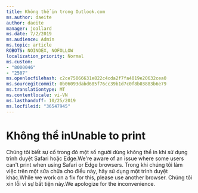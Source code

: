 ```yaml
---
title: Không thể in trong Outlook.com
ms.author: daeite
author: daeite
manager: joallard
ms.date: 7/2/2019
ms.audience: Admin
ms.topic: article
ROBOTS: NOINDEX, NOFOLLOW
localization_priority: Normal
ms.custom:
- "8000046"
- "2507"
ms.openlocfilehash: c2ce75066631e822c4cda2f7fa4019e20632cea0
ms.sourcegitcommit: 0b06093dabd685f76cc39b1d7c0f8b03883b6e79
ms.translationtype: MT
ms.contentlocale: vi-VN
ms.lasthandoff: 10/25/2019
ms.locfileid: "36547945"
---
```

# <a name="unable-to-print"></a><span data-ttu-id="e2328-102">Không thể in</span><span class="sxs-lookup"><span data-stu-id="e2328-102">Unable to print</span></span>

<span data-ttu-id="e2328-103">Chúng tôi biết sự cố trong đó một số người dùng không thể in khi sử dụng trình duyệt Safari hoặc Edge.</span><span class="sxs-lookup"><span data-stu-id="e2328-103">We're aware of an issue where some users can't print when using Safari or Edge browsers.</span></span> <span data-ttu-id="e2328-104">Trong khi chúng tôi làm việc trên một sửa chữa cho điều này, hãy sử dụng một trình duyệt khác.</span><span class="sxs-lookup"><span data-stu-id="e2328-104">While we work on a fix for this, please use another browser.</span></span> <span data-ttu-id="e2328-105">Chúng tôi xin lỗi vì sự bất tiện này.</span><span class="sxs-lookup"><span data-stu-id="e2328-105">We apologize for the inconvenience.</span></span>